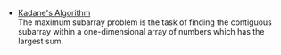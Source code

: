 - [Kadane's Algorithm](https://en.wikipedia.org/wiki/Maximum_subarray_problem)  
The maximum subarray problem is the task of finding the contiguous subarray within a one-dimensional array of numbers which has the largest sum.

